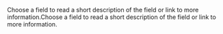 <span data-ttu-id="7fb05-101">Choose a field to read a short description of the field or link to more information.</span><span class="sxs-lookup"><span data-stu-id="7fb05-101">Choose a field to read a short description of the field or link to more information.</span></span>
